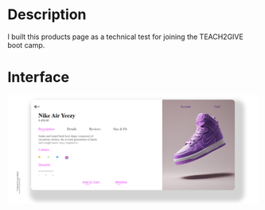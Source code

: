# Description

I built this products page as a technical test for joining the TEACH2GIVE boot camp.

# Interface

<img src="./Assets/Images/Screenshot (179).png" alt="">